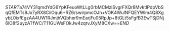 $START$a74VY31qmdYdG6YpKFeuoWtLLg0rbMCMziSvgrFXQr8MvktIPdpVbSqQfEMTs9Jx7yRX8CiiOqu6+RZ6/swirpmcOJh+VOK4WulNFQEYWlm4Q8XgybL0ixfEgzAA4UW1RJmjhVQbher9mEarjFu05RpJp+8tGLt5sFgfB3EwTSjDNj6lO8f2uyzATfWC/T11GUWsFOkJw4zqtvJXyM8CXw==$END$
